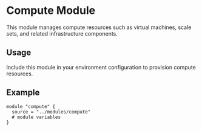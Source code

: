 # Compute Module

This module manages compute resources such as virtual machines, scale sets, and related infrastructure components.

## Usage
Include this module in your environment configuration to provision compute resources.

## Example
```hcl
module "compute" {
  source = "../modules/compute"
  # module variables
}
``` 